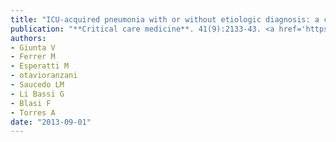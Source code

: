 ```yaml
---
title: "ICU-acquired pneumonia with or without etiologic diagnosis: a comparison of outcomes"
publication: "**Critical care medicine**. 41(9):2133-43. <a href='https://doi.org/10.1097/ccm.0b013e31828a453b' target='_blank' rel='noopener noreferrer'>10.1097/ccm.0b013e31828a453b</a>"
authors:
- Giunta V
- Ferrer M
- Esperatti M
- otavioranzani
- Saucedo LM
- Li Bassi G
- Blasi F
- Torres A
date: "2013-09-01"
---
```

